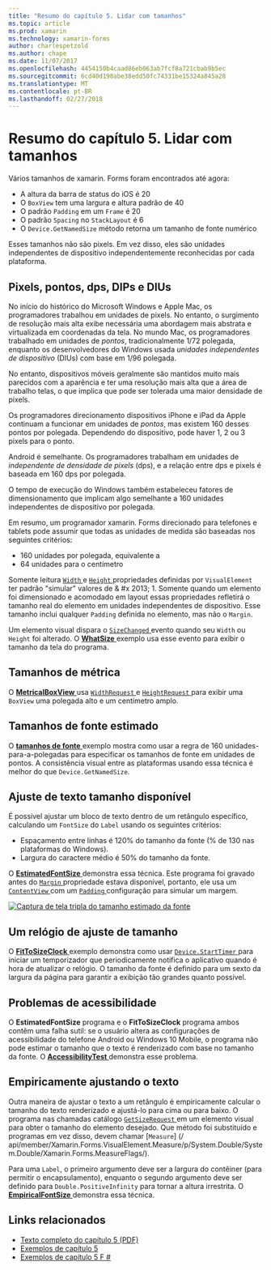 ```yaml
---
title: "Resumo do capítulo 5. Lidar com tamanhos"
ms.topic: article
ms.prod: xamarin
ms.technology: xamarin-forms
author: charlespetzold
ms.author: chape
ms.date: 11/07/2017
ms.openlocfilehash: 4454150b4caad86eb063ab7fcf8a721cbab9b5ec
ms.sourcegitcommit: 6cd40d190abe38edd50fc74331be15324a845a28
ms.translationtype: MT
ms.contentlocale: pt-BR
ms.lasthandoff: 02/27/2018
---
```

# <a name="summary-of-chapter-5-dealing-with-sizes"></a>Resumo do capítulo 5. Lidar com tamanhos

Vários tamanhos de xamarin. Forms foram encontrados até agora:

- A altura da barra de status do iOS é 20
- O `BoxView` tem uma largura e altura padrão de 40
- O padrão `Padding` em um `Frame` é 20
- O padrão `Spacing` no `StackLayout` é 6
- O `Device.GetNamedSize` método retorna um tamanho de fonte numérico

Esses tamanhos não são pixels. Em vez disso, eles são unidades independentes de dispositivo independentemente reconhecidas por cada plataforma.

## <a name="pixels-points-dps-dips-and-dius"></a>Pixels, pontos, dps, DIPs e DIUs

No início do histórico do Microsoft Windows e Apple Mac, os programadores trabalhou em unidades de pixels. No entanto, o surgimento de resolução mais alta exibe necessária uma abordagem mais abstrata e virtualizada em coordenadas da tela. No mundo Mac, os programadores trabalhado em unidades de *pontos*, tradicionalmente 1/72 polegada, enquanto os desenvolvedores do Windows usada *unidades independentes de dispositivo* (DIUs) com base em 1/96 polegada.

No entanto, dispositivos móveis geralmente são mantidos muito mais parecidos com a aparência e ter uma resolução mais alta que a área de trabalho telas, o que implica que pode ser tolerada uma maior densidade de pixels.

Os programadores direcionamento dispositivos iPhone e iPad da Apple continuam a funcionar em unidades de *pontos*, mas existem 160 desses pontos por polegada. Dependendo do dispositivo, pode haver 1, 2 ou 3 pixels para o ponto.

Android é semelhante. Os programadores trabalham em unidades de *independente de densidade de pixels* (dps), e a relação entre dps e pixels é baseada em 160 dps por polegada.

O tempo de execução do Windows também estabeleceu fatores de dimensionamento que implicam algo semelhante a 160 unidades independentes de dispositivo por polegada.

Em resumo, um programador xamarin. Forms direcionado para telefones e tablets pode assumir que todas as unidades de medida são baseadas nos seguintes critérios:

- 160 unidades por polegada, equivalente a
- 64 unidades para o centímetro

Somente leitura [ `Width` ](https://developer.xamarin.com/api/property/Xamarin.Forms.VisualElement.Width/) e [ `Height` ](https://developer.xamarin.com/api/property/Xamarin.Forms.VisualElement.Height/) propriedades definidas por `VisualElement` ter padrão "simular" valores de & #x 2013; 1. Somente quando um elemento foi dimensionado e acomodado em layout essas propriedades refletirá o tamanho real do elemento em unidades independentes de dispositivo. Esse tamanho inclui qualquer `Padding` definida no elemento, mas não o `Margin`.

Um elemento visual dispara o [ `SizeChanged` ](https://developer.xamarin.com/api/event/Xamarin.Forms.VisualElement.SizeChanged/) evento quando seu `Width` ou `Height` foi alterado. O [ **WhatSize** ](https://github.com/xamarin/xamarin-forms-book-samples/tree/master/Chapter05/WhatSize) exemplo usa esse evento para exibir o tamanho da tela do programa.

## <a name="metrical-sizes"></a>Tamanhos de métrica

O [ **MetricalBoxView** ](https://github.com/xamarin/xamarin-forms-book-samples/tree/master/Chapter05/MetricalBoxView) usa [ `WidthRequest` ](https://developer.xamarin.com/api/property/Xamarin.Forms.VisualElement.WidthRequest/) e [ `HeightRequest` ](https://developer.xamarin.com/api/property/Xamarin.Forms.VisualElement.HeightRequest/) para exibir uma `BoxView` uma polegada alto e um centímetro amplo.

## <a name="estimated-font-sizes"></a>Tamanhos de fonte estimado

O [ **tamanhos de fonte** ](https://github.com/xamarin/xamarin-forms-book-samples/tree/master/Chapter05/FontSizes) exemplo mostra como usar a regra de 160 unidades-para-a-polegadas para especificar os tamanhos de fonte em unidades de pontos. A consistência visual entre as plataformas usando essa técnica é melhor do que `Device.GetNamedSize`.

## <a name="fitting-text-to-available-size"></a>Ajuste de texto tamanho disponível

É possível ajustar um bloco de texto dentro de um retângulo específico, calculando um `FontSize` do `Label` usando os seguintes critérios:

- Espaçamento entre linhas é 120% do tamanho da fonte (% de 130 nas plataformas do Windows).
- Largura do caractere médio é 50% do tamanho da fonte.

O [ **EstimatedFontSize** ](https://github.com/xamarin/xamarin-forms-book-samples/tree/master/Chapter05/EstimatedFontSize) demonstra essa técnica. Este programa foi gravado antes do [ `Margin` ](https://developer.xamarin.com/api/property/Xamarin.Forms.View.Margin/) propriedade estava disponível, portanto, ele usa um [ `ContentView` ](https://developer.xamarin.com/api/type/Xamarin.Forms.ContentView/) com um [ `Padding` ](https://developer.xamarin.com/api/property/Xamarin.Forms.Layout.Padding/) configuração para simular um margem.

[![Captura de tela tripla do tamanho estimado da fonte](images/ch05fg07-small.png "texto ajustar ao tamanho disponível")](images/ch05fg07-large.png "texto ajustar ao tamanho disponível")

## <a name="a-fit-to-size-clock"></a>Um relógio de ajuste de tamanho

O [ **FitToSizeClock** ](https://github.com/xamarin/xamarin-forms-book-samples/tree/master/Chapter05/FitToSizeClock) exemplo demonstra como usar [ `Device.StartTimer` ](https://developer.xamarin.com/api/member/Xamarin.Forms.Device.StartTimer/p/System.TimeSpan/System.Func%7BSystem.Boolean%7D/) para iniciar um temporizador que periodicamente notifica o aplicativo quando é hora de atualizar o relógio. O tamanho da fonte é definido para um sexto da largura da página para garantir a exibição tão grandes quanto possível.

## <a name="accessibility-issues"></a>Problemas de acessibilidade

O **EstimatedFontSize** programa e o **FitToSizeClock** programa ambos contêm uma falha sutil: se o usuário altera as configurações de acessibilidade do telefone Android ou Windows 10 Mobile, o programa não pode estimar o tamanho que o texto é renderizado com base no tamanho da fonte. O [ **AccessibilityTest** ](https://github.com/xamarin/xamarin-forms-book-samples/tree/master/Chapter05/AccessibilityTest) demonstra esse problema.

## <a name="empirically-fitting-text"></a>Empiricamente ajustando o texto

Outra maneira de ajustar o texto a um retângulo é empiricamente calcular o tamanho do texto renderizado e ajustá-lo para cima ou para baixo. O programa nas chamadas catálogo [ `GetSizeRequest` ](https://developer.xamarin.com/api/member/Xamarin.Forms.VisualElement.GetSizeRequest/p/System.Double/System.Double/) em um elemento visual para obter o tamanho do elemento desejado. Que método foi substituído e programas em vez disso, devem chamar [`Measure`] (/ api/member/Xamarin.Forms.VisualElement.Measure/p/System.Double/System.Double/Xamarin.Forms.MeasureFlags/).

Para uma `Label`, o primeiro argumento deve ser a largura do contêiner (para permitir o encapsulamento), enquanto o segundo argumento deve ser definido para `Double.PositiveInfinity` para tornar a altura irrestrita. O [ **EmpiricalFontSize** ](https://github.com/xamarin/xamarin-forms-book-samples/tree/master/Chapter05/EmpiricalFontSize) demonstra essa técnica.



## <a name="related-links"></a>Links relacionados

- [Texto completo do capítulo 5 (PDF)](https://download.xamarin.com/developer/xamarin-forms-book/XamarinFormsBook-Ch05-Apr2016.pdf)
- [Exemplos de capítulo 5](https://github.com/xamarin/xamarin-forms-book-samples/tree/master/Chapter05)
- [Exemplos de capítulo 5 F #](https://github.com/xamarin/xamarin-forms-book-samples/tree/master/Chapter05/FS)

